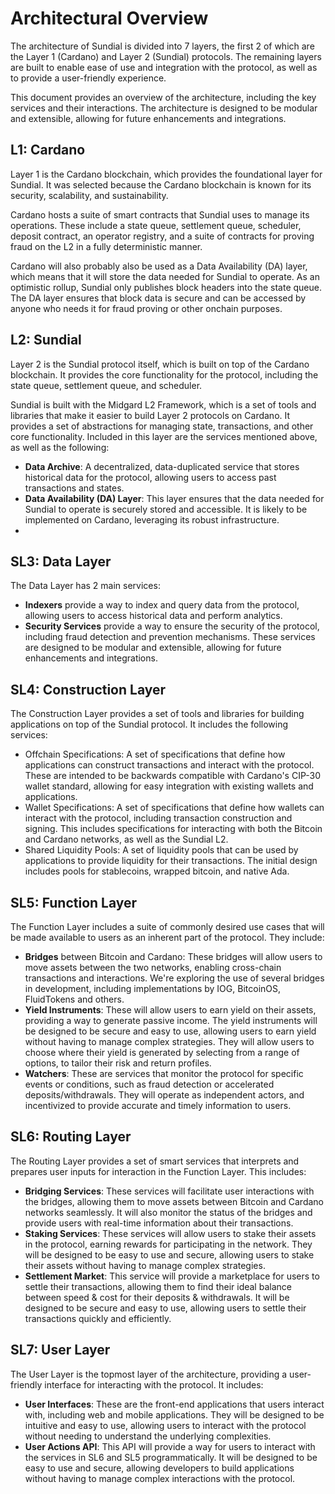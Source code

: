 # Architectural Overview

The architecture of Sundial is divided into 7 layers, the first 2 of which are the Layer 1 (Cardano) and Layer 2 (Sundial) protocols. The remaining layers are built to enable ease of use and integration with the protocol, as well as to provide a user-friendly experience.

This document provides an overview of the architecture, including the key services and their interactions. The architecture is designed to be modular and extensible, allowing for future enhancements and integrations.

## L1: Cardano

Layer 1 is the Cardano blockchain, which provides the foundational layer for Sundial. It was selected because the Cardano blockchain is known for its security, scalability, and sustainability. 

Cardano hosts a suite of smart contracts that Sundial uses to manage its operations. These include a state queue, settlement queue, scheduler, deposit contract, an operator registry, and a suite of contracts for proving fraud on the L2 in a fully deterministic manner.

Cardano will also probably also be used as a Data Availability (DA) layer, which means that it will store the data needed for Sundial to operate. As an optimistic rollup, Sundial only publishes block headers into the state queue. The DA layer ensures that block data is secure and can be accessed by anyone who needs it for fraud proving or other onchain purposes.

## L2: Sundial
Layer 2 is the Sundial protocol itself, which is built on top of the Cardano blockchain. It provides the core functionality for the protocol, including the state queue, settlement queue, and scheduler.

Sundial is built with the Midgard L2 Framework, which is a set of tools and libraries that make it easier to build Layer 2 protocols on Cardano. It provides a set of abstractions for managing state, transactions, and other core functionality. Included in this layer are the services mentioned above, as well as the following:
- **Data Archive**: A decentralized, data-duplicated service that stores historical data for the protocol, allowing users to access past transactions and states.
- **Data Availability (DA) Layer**: This layer ensures that the data needed for Sundial to operate is securely stored and accessible. It is likely to be implemented on Cardano, leveraging its robust infrastructure.
- 

## SL3: Data Layer
The Data Layer has 2 main services:
- **Indexers** provide a way to index and query data from the protocol, allowing users to access historical data and perform analytics.
- **Security Services** provide a way to ensure the security of the protocol, including fraud detection and prevention mechanisms. These services are designed to be modular and extensible, allowing for future enhancements and integrations.

## SL4: Construction Layer
The Construction Layer provides a set of tools and libraries for building applications on top of the Sundial protocol. It includes the following services:
- Offchain Specifications: A set of specifications that define how applications can construct transactions and interact with the protocol. These are intended to be backwards compatible with Cardano's CIP-30 wallet standard, allowing for easy integration with existing wallets and applications.
- Wallet Specifications: A set of specifications that define how wallets can interact with the protocol, including transaction construction and signing. This includes specifications for interacting with both the Bitcoin and Cardano networks, as well as the Sundial L2.
- Shared Liquidity Pools: A set of liquidity pools that can be used by applications to provide liquidity for their transactions. The initial design includes pools for stablecoins, wrapped bitcoin, and native Ada.

## SL5: Function Layer
The Function Layer includes a suite of commonly desired use cases that will be made available to users as an inherent part of the protocol. They include:
- **Bridges** between Bitcoin and Cardano: These bridges will allow users to move assets between the two networks, enabling cross-chain transactions and interactions. We're exploring the use of several bridges in development, including implementations by IOG, BitcoinOS, FluidTokens and others.
- **Yield Instruments**: These will allow users to earn yield on their assets, providing a way to generate passive income. The yield instruments will be designed to be secure and easy to use, allowing users to earn yield without having to manage complex strategies. They will allow users to choose where their yield is generated by selecting from a range of options, to tailor their risk and return profiles.
- **Watchers**: These are services that monitor the protocol for specific events or conditions, such as fraud detection or accelerated deposits/withdrawals. They will operate as independent actors, and incentivized to provide accurate and timely information to users.

## SL6: Routing Layer
The Routing Layer provides a set of smart services that interprets and prepares user inputs for interaction in the Function Layer. This includes:
- **Bridging Services**: These services will facilitate user interactions with the bridges, allowing them to move assets between Bitcoin and Cardano networks seamlessly. It will also monitor the status of the bridges and provide users with real-time information about their transactions.
- **Staking Services**: These services will allow users to stake their assets in the protocol, earning rewards for participating in the network. They will be designed to be easy to use and secure, allowing users to stake their assets without having to manage complex strategies.
- **Settlement Market**: This service will provide a marketplace for users to settle their transactions, allowing them to find their ideal balance between speed & cost for their deposits & withdrawals. It will be designed to be secure and easy to use, allowing users to settle their transactions quickly and efficiently.

## SL7: User Layer
The User Layer is the topmost layer of the architecture, providing a user-friendly interface for interacting with the protocol. It includes:
- **User Interfaces**: These are the front-end applications that users interact with, including web and mobile applications. They will be designed to be intuitive and easy to use, allowing users to interact with the protocol without needing to understand the underlying complexities.
- **User Actions API**: This API will provide a way for users to interact with the services in SL6 and SL5 programmatically. It will be designed to be easy to use and secure, allowing developers to build applications without having to manage complex interactions with the protocol.